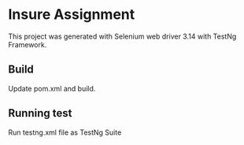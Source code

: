 # Insure Assignment

This project was generated with Selenium web driver 3.14 with TestNg Framework.

## Build 

Update pom.xml and build.

## Running test

Run testng.xml file as TestNg Suite
